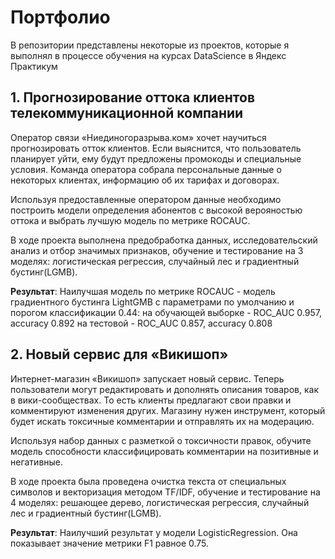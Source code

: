 # Портфолио
В репозитории представлены некоторые из проектов, которые я выполнял в процессе обучения на курсах DataScience в Яндекс Практикум

## 1. Прогнозирование оттока клиентов телекоммуникационной компании

Оператор связи «Ниединогоразрыва.ком» хочет научиться прогнозировать отток клиентов. Если выяснится, что пользователь планирует уйти, ему будут предложены промокоды и специальные условия. Команда оператора собрала персональные данные о некоторых клиентах, информацию об их тарифах и договорах.<br/>

Используя предоставленные оператором данные необходимо построить модели определения абонентов с высокой верояностью оттока и выбрать лучшую модель по метрике ROCAUC.<br/>

В ходе проекта выполнена предобработка данных, исследовательский анализ и отбор значимых признаков, обучение и тестирование на 3 моделях: логистическая регрессия, случайный лес и градиентный бустинг(LGMB). <br/>

**Результат**: Наилучшая модель по метрике ROCAUC - модель градиентного бустинга LightGMB с параметрами по умолчанию и порогом классификации 0.44: на обучающей выборке - ROC_AUC 0.957, accuracy 0.892 на тестовой - ROC_AUC 0.857, accuracy 0.808

## 2. Новый сервис для «Викишоп»

Интернет-магазин «Викишоп» запускает новый сервис. Теперь пользователи могут редактировать и дополнять описания товаров, как в вики-сообществах. То есть клиенты предлагают свои правки и комментируют изменения других. Магазину нужен инструмент, который будет искать токсичные комментарии и отправлять их на модерацию.<br/>

Используя набор данных с разметкой о токсичности правок, обучите модель способности классифицировать комментарии на позитивные и негативные.<br/>

В ходе проекта была проведена очистка текста от специальных символов и векторизация методом TF/IDF, обучение и тестирование на 4 моделях: решающее дерево, логистическая регрессия, случайный лес и градиентный бустинг(LGMB). <br/>

**Результат**: Наилучший результат у модели LogisticRegression. Она показывает значение метрики F1 равное 0.75.

